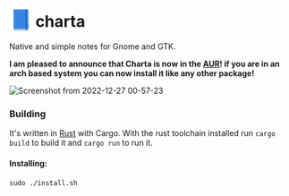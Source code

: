 #  <img src="assets/bitmap.png" width="40px" top="3px" style="vertical-align:bottom"/> charta
Native and simple notes for Gnome and GTK.

**I am pleased to announce that Charta is now in the [AUR](https://aur.archlinux.org/packages/charta)! if you are in an arch based system you can now 
install it like any other package!**

![Screenshot from 2022-12-27 00-57-23](https://user-images.githubusercontent.com/8949007/209889842-b388226b-3db4-4e82-88fe-3c8e50e39633.png)


### Building 
It's written in [Rust](https://www.rust-lang.org/learn/get-started) with Cargo. With the rust toolchain installed run `cargo build` to build it and `cargo run` to run it. 
#### Installing:
```
sudo ./install.sh
```
